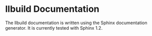 llbuild Documentation
=====================

The llbuild documentation is written using the Sphinx documentation generator. It
is currently tested with Sphinx 1.2.

